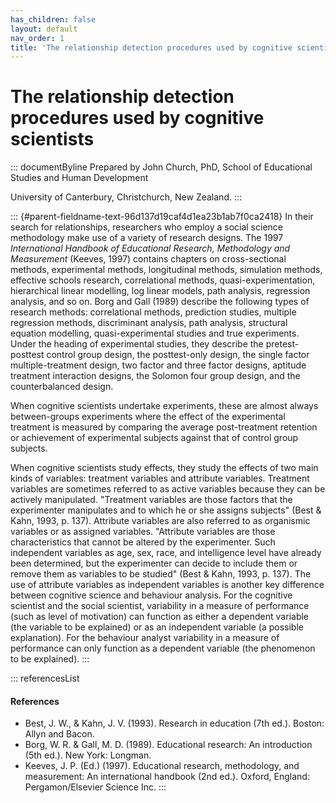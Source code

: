 ```yaml
---
has_children: false
layout: default
nav_order: 1
title: 'The relationship detection procedures used by cognitive scientists '
---
```

# The relationship detection procedures used by cognitive scientists 


::: documentByline
Prepared by John Church, PhD, School of Educational Studies and Human
Development

University of Canterbury, Christchurch, New Zealand.
:::

::: {#parent-fieldname-text-96d137d19caf4d1ea23b1ab7f0ca2418}
In their search for relationships, researchers who employ a social
science methodology make use of a variety of research designs. The 1997
*International Handbook of Educational Research, Methodology and
Measurement* (Keeves, 1997) contains chapters on cross-sectional
methods, experimental methods, longitudinal methods, simulation methods,
effective schools research, correlational methods,
quasi-experimentation, hierarchical linear modelling, log linear models,
path analysis, regression analysis, and so on. Borg and Gall (1989)
describe the following types of research methods: correlational methods,
prediction studies, multiple regression methods, discriminant analysis,
path analysis, structural equation modelling, quasi-experimental studies
and true experiments. Under the heading of experimental studies, they
describe the pretest-posttest control group design, the posttest-only
design, the single factor multiple-treatment design, two factor and
three factor designs, aptitude treatment interaction designs, the
Solomon four group design, and the counterbalanced design.

When cognitive scientists undertake experiments, these are almost always
between-groups experiments where the effect of the experimental
treatment is measured by comparing the average post-treatment retention
or achievement of experimental subjects against that of control group
subjects.

When cognitive scientists study effects, they study the effects of two
main kinds of variables: treatment variables and attribute variables.
Treatment variables are sometimes referred to as active variables
because they can be actively manipulated. "Treatment variables are those
factors that the experimenter manipulates and to which he or she assigns
subjects" (Best & Kahn, 1993, p. 137). Attribute variables are also
referred to as organismic variables or as assigned variables. "Attribute
variables are those characteristics that cannot be altered by the
experimenter. Such independent variables as age, sex, race, and
intelligence level have already been determined, but the experimenter
can decide to include them or remove them as variables to be studied"
(Best & Kahn, 1993, p. 137). The use of attribute variables as
independent variables is another key difference between cognitive
science and behaviour analysis. For the cognitive scientist and the
social scientist, variability in a measure of performance (such as level
of motivation) can function as either a dependent variable (the variable
to be explained) or as an independent variable (a possible explanation).
For the behaviour analyst variability in a measure of performance can
only function as a dependent variable (the phenomenon to be explained).
:::

::: referencesList
#### References

-   Best, J. W., & Kahn, J. V. (1993). Research in education (7th ed.).
    Boston: Allyn and Bacon.
-   Borg, W. R. & Gall, M. D. (1989). Educational research: An
    introduction (5th ed.). New York: Longman.
-   Keeves, J. P. (Ed.) (1997). Educational research, methodology, and
    measurement: An international handbook (2nd ed.). Oxford, England:
    Pergamon/Elsevier Science Inc.
:::
